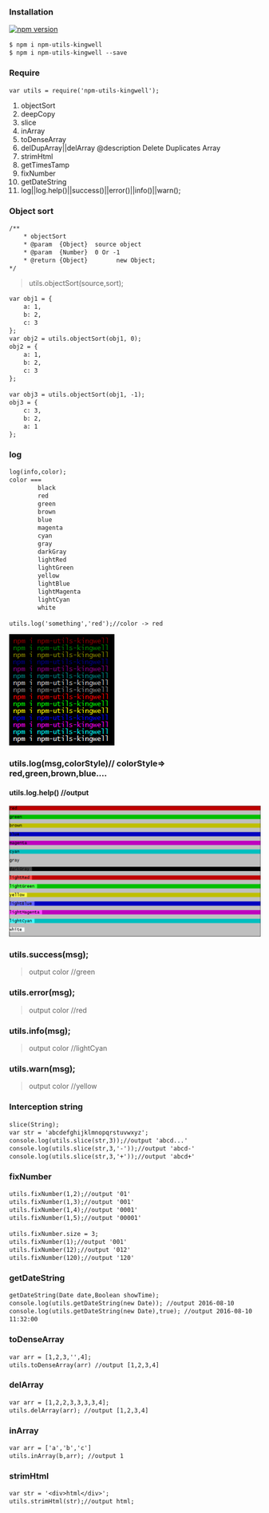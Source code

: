 ### Installation
[![npm version](https://badge.fury.io/js/npm-utils-kingwell.svg)](http://badge.fury.io/js/npm-utils-kingwell)

	$ npm i npm-utils-kingwell
	$ npm i npm-utils-kingwell --save

### Require
	var utils = require('npm-utils-kingwell');


1. objectSort
2. deepCopy
3. slice
4. inArray
5. toDenseArray
6. delDupArray||delArray @description Delete Duplicates Array
7. strimHtml
8. getTimesTamp
9. fixNumber
10. getDateString
11. log||log.help()||success()||error()||info()||warn();

### Object sort

    /**
        * objectSort
        * @param  {Object}  source object
        * @param  {Number}  0 Or -1
        * @return {Object}        new Object;
    */
>utils.objectSort(source,sort);

    var obj1 = {
    	a: 1,
    	b: 2,
    	c: 3
    };
    var obj2 = utils.objectSort(obj1, 0);
    obj2 = {
    	a: 1,
    	b: 2,
    	c: 3
    };
    
    var obj3 = utils.objectSort(obj1, -1);
    obj3 = {
    	c: 3,
    	b: 2,
    	a: 1
    };
### log
	log(info,color);
	color === 
			black
			red
			green
			brown
			blue
			magenta
			cyan
			gray
			darkGray
			lightRed
			lightGreen
			yellow
			lightBlue
			lightMagenta
			lightCyan
			white
	
	utils.log('something','red');//color -> red	

![](images/color-demo1.png)

### utils.log(msg,colorStyle)// colorStyle=> red,green,brown,blue....
#### utils.log.help() //output 
![](images/style.png)

### utils.success(msg);
> output color //green


### utils.error(msg);
> output color //red


### utils.info(msg);
> output color //lightCyan


### utils.warn(msg);
> output color //yellow

### Interception string
	slice(String);	
	var str = 'abcdefghijklmnopqrstuvwxyz';
	console.log(utils.slice(str,3));//output 'abcd...'
	console.log(utils.slice(str,3,'-'));//output 'abcd-'
	console.log(utils.slice(str,3,'+'));//output 'abcd+'


### fixNumber
	
	utils.fixNumber(1,2);//output '01'
	utils.fixNumber(1,3);//output '001'
	utils.fixNumber(1,4);//output '0001'
	utils.fixNumber(1,5);//output '00001'

	utils.fixNumber.size = 3;
	utils.fixNumber(1);//output '001'
	utils.fixNumber(12);//output '012'
	utils.fixNumber(120);//output '120'

### getDateString
	getDateString(Date date,Boolean showTime);
	console.log(utils.getDateString(new Date)); //output 2016-08-10
	console.log(utils.getDateString(new Date),true); //output 2016-08-10 11:32:00

### toDenseArray
	var arr = [1,2,3,'',4];
	utils.toDenseArray(arr) //output [1,2,3,4]

### delArray
	var arr = [1,2,2,3,3,3,3,4];
	utils.delArray(arr); //output [1,2,3,4]

### inArray
	var arr = ['a','b','c']
	utils.inArray(b,arr); //output 1

### strimHtml
	var str = '<div>html</div>';
	utils.strimHtml(str);//output html;
